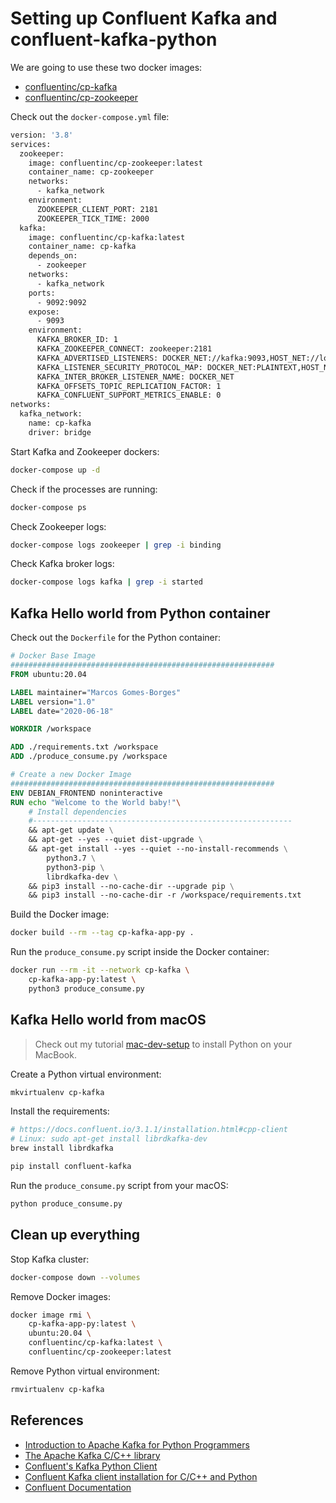# Setting up Confluent Kafka and confluent-kafka-python

We are going to use these two docker images:

* [confluentinc/cp-kafka
](https://hub.docker.com/r/confluentinc/cp-kafka)
* [confluentinc/cp-zookeeper](https://hub.docker.com/r/confluentinc/cp-zookeeper)

Check out the `docker-compose.yml` file:

```dockerfile
version: '3.8'
services:
  zookeeper:
    image: confluentinc/cp-zookeeper:latest
    container_name: cp-zookeeper
    networks:
      - kafka_network
    environment:
      ZOOKEEPER_CLIENT_PORT: 2181
      ZOOKEEPER_TICK_TIME: 2000
  kafka:
    image: confluentinc/cp-kafka:latest
    container_name: cp-kafka
    depends_on:
      - zookeeper
    networks:
      - kafka_network
    ports:
      - 9092:9092
    expose:
      - 9093
    environment:
      KAFKA_BROKER_ID: 1
      KAFKA_ZOOKEEPER_CONNECT: zookeeper:2181
      KAFKA_ADVERTISED_LISTENERS: DOCKER_NET://kafka:9093,HOST_NET://localhost:9092
      KAFKA_LISTENER_SECURITY_PROTOCOL_MAP: DOCKER_NET:PLAINTEXT,HOST_NET:PLAINTEXT
      KAFKA_INTER_BROKER_LISTENER_NAME: DOCKER_NET
      KAFKA_OFFSETS_TOPIC_REPLICATION_FACTOR: 1
      KAFKA_CONFLUENT_SUPPORT_METRICS_ENABLE: 0
networks:
  kafka_network:
    name: cp-kafka
    driver: bridge
```

Start Kafka and Zookeeper dockers:

```bash
docker-compose up -d
```

Check if the processes are running:

```bash
docker-compose ps
```

Check Zookeeper logs:

```bash
docker-compose logs zookeeper | grep -i binding
```

Check Kafka broker logs:

```bash
docker-compose logs kafka | grep -i started
```

## Kafka Hello world from Python container

Check out the `Dockerfile` for the Python container:

```dockerfile
# Docker Base Image
###########################################################
FROM ubuntu:20.04

LABEL maintainer="Marcos Gomes-Borges"
LABEL version="1.0"
LABEL date="2020-06-18"

WORKDIR /workspace

ADD ./requirements.txt /workspace
ADD ./produce_consume.py /workspace

# Create a new Docker Image
###########################################################
ENV DEBIAN_FRONTEND noninteractive
RUN echo "Welcome to the World baby!"\
    # Install dependencies
    #----------------------------------------------------------
    && apt-get update \
    && apt-get --yes --quiet dist-upgrade \
    && apt-get install --yes --quiet --no-install-recommends \
        python3.7 \
        python3-pip \
        librdkafka-dev \
    && pip3 install --no-cache-dir --upgrade pip \
    && pip3 install --no-cache-dir -r /workspace/requirements.txt
```

Build the Docker image:

```bash
docker build --rm --tag cp-kafka-app-py .
```

Run the `produce_consume.py` script inside the Docker container:

```bash
docker run --rm -it --network cp-kafka \
    cp-kafka-app-py:latest \
    python3 produce_consume.py
```

## Kafka Hello world from macOS

> Check out my tutorial [mac-dev-setup](https://github.com/mgomesborges/mac-dev-setup) to install Python on your MacBook.

Create a Python virtual environment:

```bash
mkvirtualenv cp-kafka
```

Install the requirements:

```bash
# https://docs.confluent.io/3.1.1/installation.html#cpp-client
# Linux: sudo apt-get install librdkafka-dev
brew install librdkafka
```

```bash
pip install confluent-kafka
```

Run the `produce_consume.py` script from your macOS:

```bash
python produce_consume.py
```

## Clean up everything

Stop Kafka cluster:

```bash
docker-compose down --volumes
```

Remove Docker images:

```bash
docker image rmi \
    cp-kafka-app-py:latest \
    ubuntu:20.04 \
    confluentinc/cp-kafka:latest \
    confluentinc/cp-zookeeper:latest
```

Remove Python virtual environment:

```bash
rmvirtualenv cp-kafka
```

## References

* [Introduction to Apache Kafka for Python Programmers](https://www.confluent.io/blog/introduction-to-apache-kafka-for-python-programmers/)
* [The Apache Kafka C/C++ library](https://github.com/edenhill/librdkafka)
* [Confluent's Kafka Python Client](https://github.com/confluentinc/confluent-kafka-python)
* [Confluent Kafka client installation for C/C++ and Python](https://docs.confluent.io/3.1.1/installation.html#cpp-client)
* [Confluent Documentation](https://docs.confluent.io/current/)
